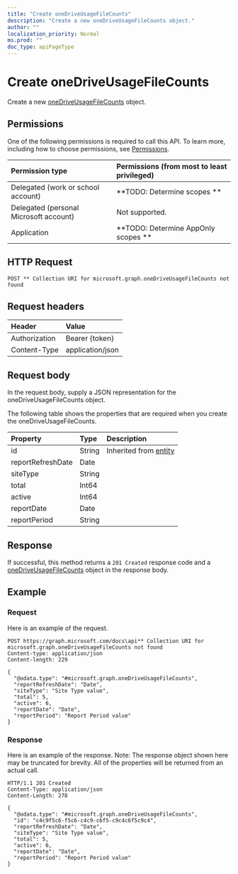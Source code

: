 ```yaml
---
title: "Create oneDriveUsageFileCounts"
description: "Create a new oneDriveUsageFileCounts object."
author: ""
localization_priority: Normal
ms.prod: ""
doc_type: apiPageType
---
```


# Create oneDriveUsageFileCounts

Create a new [oneDriveUsageFileCounts](../resources/onedriveusagefilecounts.md) object.

## Permissions
One of the following permissions is required to call this API. To learn more, including how to choose permissions, see [Permissions](/concepts/permissions-reference.md).

|Permission type|Permissions (from most to least privileged)|
|:---|:---|
|Delegated (work or school account)|**TODO: Determine scopes **|
|Delegated (personal Microsoft account)|Not supported.|
|Application|**TODO: Determine AppOnly scopes **|

## HTTP Request
<!-- {
  "blockType": "ignored"
}
-->
``` http
POST ** Collection URI for microsoft.graph.oneDriveUsageFileCounts not found
```

## Request headers
|Header|Value|
|:---|:---|
|Authorization|Bearer {token}|
|Content-Type|application/json|

## Request body
In the request body, supply a JSON representation for the oneDriveUsageFileCounts object.

The following table shows the properties that are required when you create the oneDriveUsageFileCounts.

|Property|Type|Description|
|:---|:---|:---|
|id|String| Inherited from [entity](../resources/entity.md)|
|reportRefreshDate|Date||
|siteType|String||
|total|Int64||
|active|Int64||
|reportDate|Date||
|reportPeriod|String||



## Response
If successful, this method returns a `201 Created` response code and a [oneDriveUsageFileCounts](../resources/onedriveusagefilecounts.md) object in the response body.

## Example

### Request
Here is an example of the request.
<!-- {
  "blockType": "request",
  "name": "create_onedriveusagefilecounts_from_"
}
-->
``` http
POST https://graph.microsoft.com/docs\api** Collection URI for microsoft.graph.oneDriveUsageFileCounts not found
Content-type: application/json
Content-length: 229

{
  "@odata.type": "#microsoft.graph.oneDriveUsageFileCounts",
  "reportRefreshDate": "Date",
  "siteType": "Site Type value",
  "total": 5,
  "active": 6,
  "reportDate": "Date",
  "reportPeriod": "Report Period value"
}
```

### Response
Here is an example of the response. Note: The response object shown here may be truncated for brevity. All of the properties will be returned from an actual call.
<!-- {
  "blockType": "response",
  "truncated": true,
  "@odata.type": "microsoft.graph.onedriveusagefilecounts"
}
-->
``` http
HTTP/1.1 201 Created
Content-Type: application/json
Content-Length: 278

{
  "@odata.type": "#microsoft.graph.oneDriveUsageFileCounts",
  "id": "c4c9f5c6-f5c6-c4c9-c6f5-c9c4c6f5c9c4",
  "reportRefreshDate": "Date",
  "siteType": "Site Type value",
  "total": 5,
  "active": 6,
  "reportDate": "Date",
  "reportPeriod": "Report Period value"
}
```

